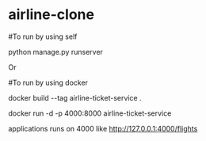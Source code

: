 # airline-clone

#To run by using self

python manage.py runserver

Or

#To run by using docker

docker build --tag airline-ticket-service .

docker run -d -p 4000:8000 airline-ticket-service

applications runs on 4000 like http://127.0.0.1:4000/flights
